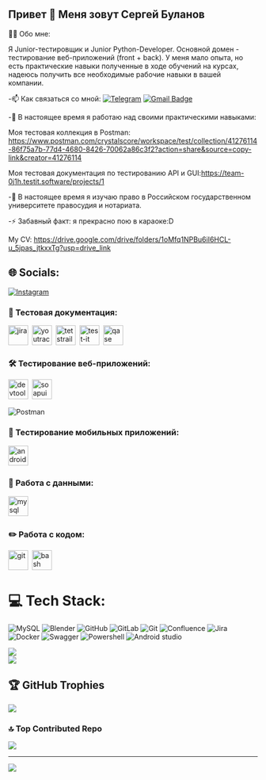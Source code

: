 ## Привет 👋 Меня зовут Сергей Буланов
👨‍💻 Обо мне:

Я Junior-тестировщик и Junior Python-Developer. Основной домен - тестирование веб-приложений (front + back).
У меня мало опыта, но есть  практические навыки полученные в ходе обучений на курсах, надеюсь получить все необходимые рабочие навыки в вашей компании.

-📫 Как связаться со мной: [![Telegram](https://img.shields.io/badge/Telegram-2CA5E0?style=for-the-badge&logo=telegram&logoColor=white)](https://t.me/Crystalscores) [![Gmail Badge](https://img.shields.io/badge/-Gmail-red?style=flat&logo=Gmail&logoColor=white)](4441594@mail.ru)

-🔭 В настоящее время я работаю над своими практическими навыками:

Моя тестовая коллекция в Postman: https://www.postman.com/crystalscore/workspace/test/collection/41276114-86f75a7b-77d4-4680-8426-70062a86c3f2?action=share&source=copy-link&creator=41276114

Моя тестовая документация по тестированию API и GUI:https://team-0j1h.testit.software/projects/1

-🌱 В настоящее время я изучаю право в Российском государственном университете правосудия и нотариата.

-⚡ Забавный факт: я прекрасно пою в караоке:D

<!--
**Crystalscores/Crystalscores** is a ✨ _special_ ✨ repository because its `README.md` (this file) appears on your GitHub profile.

Here are some ideas to get you started:
-->

My CV:
https://drive.google.com/drive/folders/1oMfq1NPBu6iI6HCL-u_5jpas_jtkxxTg?usp=drive_link

## 🌐 Socials:
[![Instagram](https://img.shields.io/badge/Instagram-%23E4405F.svg?logo=Instagram&logoColor=white)](https://instagram.com/Crystalscore) 

### 📁 Тестовая документация:

<div>
  <img src="https://cdn.jsdelivr.net/gh/devicons/devicon/icons/jira/jira-original.svg" title="jira" alt="jira" width="40" height="40"/>&nbsp
  <img src="https://upload.wikimedia.org/wikipedia/commons/thumb/8/8d/YouTrack_Icon.svg/1024px-YouTrack_Icon.svg.png?20200803082248" title="youtrack" alt="youtrack" width="40" height="40"/>&nbsp
  <img src="https://codahosted.io/packs/21236/unversioned/assets/LOGO/ba1091c59bab89cd2fd0f289622731fe16113d7b00905abe64759c313a4b73b76c1b0426076ed76cb74752234c734131df46992d5b8b48fc13e264240e4f7119f736cfeb64df36ded54b5cbf6198b9cadedf18dd0cac5c7dbcd16e6336c29363cd1292ba" title="testrail" alt="tetstrail" width="40" height="40"/>&nbsp
  <img src="https://docs.testit.software/images/testit_logo_icon_blue.png" title="test-it" alt="test-it" width="40" height="40"/>&nbsp
  <img src="https://luna1.co/eb0187.png" title="qase" alt="qase" width="40" height="40"/>&nbsp
</div>


### 🛠 Тестирование веб-приложений:
<div>
  <img src="https://d33wubrfki0l68.cloudfront.net/38b5c953a4667366685d55db55d057c86db1fc54/a0fdc/static/acae6b24d940347661ca901ea07f47c1/chrome-dev-logo-icon.png" title="devtools" alt="devtools" width="40" height="40"/>&nbsp
  <img src="https://static0.smartbear.co/smartbearbrand/media/images/home/soapui-icon.svg" title="soapui" alt="soapui" width="40" height="40"/>&nbsp
</div>

![Postman](https://img.shields.io/badge/Postman-FF6C37?style=for-the-badge&logo=postman&logoColor=white)


### 📱 Тестирование мобильных приложений:

<div>
  <img src="https://cdn.jsdelivr.net/gh/devicons/devicon/icons/androidstudio/androidstudio-original.svg" title="android-studio" alt="android-studio" width="40" height="40"/>&nbsp
</div>

### 💾 Работа с данными:

<div>
  <img src="https://cdn.jsdelivr.net/gh/devicons/devicon/icons/mysql/mysql-original.svg" title="mysql" alt="mysql" width="40" height="40"/>&nbsp
</div>

### ✏️ Работа с кодом:

<div>
  <img src="https://cdn.jsdelivr.net/gh/devicons/devicon/icons/git/git-original.svg" title="git" alt="git" width="40" height="40"/>&nbsp
  <img src="https://upload.wikimedia.org/wikipedia/commons/thumb/4/4b/Bash_Logo_Colored.svg/1024px-Bash_Logo_Colored.svg.png?20180723054350" title="bash" alt="bash" width="40" height="40"/>&nbsp
</div>

# 💻 Tech Stack:
![MySQL](https://img.shields.io/badge/mysql-4479A1.svg?style=for-the-badge&logo=mysql&logoColor=white) ![Blender](https://img.shields.io/badge/blender-%23F5792A.svg?style=for-the-badge&logo=blender&logoColor=white) ![GitHub](https://img.shields.io/badge/github-%23121011.svg?style=for-the-badge&logo=github&logoColor=white) ![GitLab](https://img.shields.io/badge/gitlab-%23181717.svg?style=for-the-badge&logo=gitlab&logoColor=white) ![Git](https://img.shields.io/badge/git-%23F05033.svg?style=for-the-badge&logo=git&logoColor=white) ![Confluence](https://img.shields.io/badge/confluence-%23172BF4.svg?style=for-the-badge&logo=confluence&logoColor=white) ![Jira](https://img.shields.io/badge/jira-%230A0FFF.svg?style=for-the-badge&logo=jira&logoColor=white)  ![Docker](https://img.shields.io/badge/docker-%230db7ed.svg?style=for-the-badge&logo=docker&logoColor=white) ![Swagger](https://img.shields.io/badge/-Swagger-%23Clojure?style=for-the-badge&logo=swagger&logoColor=white) ![Powershell](https://img.shields.io/badge/powershell-5391FE?style=for-the-badge&logo=powershell&logoColor=white) ![Android studio](https://img.shields.io/badge/Android_Studio-3DDC84?style=for-the-badge&logo=android-studio&logoColor=white)

![](https://github-readme-stats.vercel.app/api?username=Crystalscores&theme=dark&hide_border=false&include_all_commits=false&count_private=false)<br/>
![](https://github-readme-streak-stats.herokuapp.com/?user=Crystalscores&theme=dark&hide_border=false)<br/>

## 🏆 GitHub Trophies
![](https://github-profile-trophy.vercel.app/?username=Crystalscores&theme=blue-green&no-frame=false&no-bg=false&margin-w=4)

### 🔝 Top Contributed Repo
![](https://github-contributor-stats.vercel.app/api?username=Crystalscores&limit=5&theme=vue-dark&combine_all_yearly_contributions=true)

---
[![](https://visitcount.itsvg.in/api?id=Crystalscores&icon=6&color=4)](https://visitcount.itsvg.in)

<!-- Proudly created with GPRM ( https://gprm.itsvg.in ) -->
